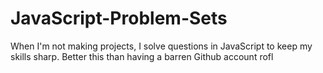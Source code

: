 # JavaScript-Problem-Sets
When I'm not making projects, I solve questions in JavaScript to keep my skills sharp. Better this than having a barren Github account rofl
